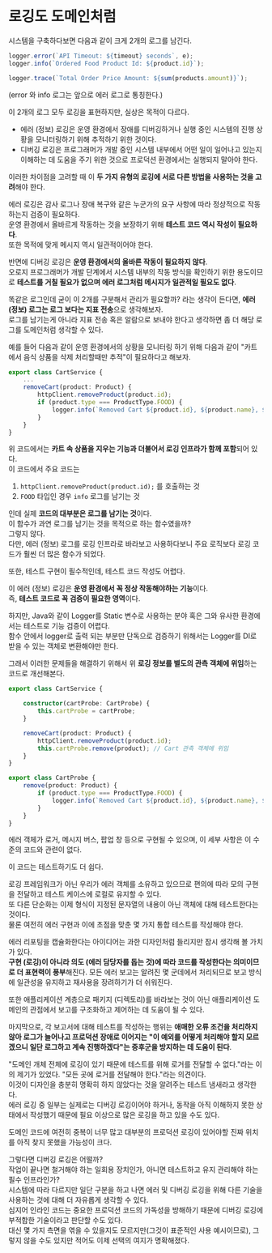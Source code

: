 # 로깅도 도메인처럼

시스템을 구축하다보면 다음과 같이 크게 2개의 로그를 남긴다.

```ts
logger.error(`API Timeout: ${timeout} seconds`, e);
logger.info(`Ordered Food Product Id: ${product.id}`);

logger.trace(`Total Order Price Amount: ${sum(products.amount)}`);
```

(error 와 info 로그는 앞으로 에러 로그로 통칭한다.)  
  
이 2개의 로그 모두 로깅을 표현하지만, 실상은 목적이 다르다. 

- 에러 (정보) 로깅은 운영 환경에서 장애를 디버깅하거나 실행 중인 시스템의 진행 상황을 모니터링하기 위해 추적하기 위한 것이다.
- 디버깅 로깅은 프로그래머가 개발 중인 시스템 내부에서 어떤 일이 일어나고 있는지 이해하는 데 도움을 주기 위한 것으로 프로덕션 환경에서는 실행되지 말아야 한다.

이러한 차이점을 고려할 때 이 **두 가지 유형의 로깅에 서로 다른 방법을 사용하는 것을 고려**해야 한다.  
  
에러 로깅은 감사 로그나 장애 복구와 같은 누군가의 요구 사항에 따라 정상적으로 작동하는지 검증이 필요하다.  
운영 환경에서 올바르게 작동하는 것을 보장하기 위해 **테스트 코드 역시 작성이 필요하다**.  
또한 목적에 맞게 메시지 역시 일관적이어야 한다.
  
반면에 디버깅 로깅은 **운영 환경에서의 올바른 작동이 필요하지 않다**.  
오로지 프로그래머가 개발 단계에서 시스템 내부의 작동 방식을 확인하기 위한 용도이므로 **테스트를 거칠 필요가 없으며 에러 로그처럼 메시지가 일관적일 필요도 없다**.  
  
똑같은 로그인데 굳이 이 2개를 구분해서 관리가 필요할까? 라는 생각이 든다면, **에러 (정보) 로그는 로그 보다는 지표 전송**으로 생각해보자.  
로그를 남기는게 아니라 지표 전송 혹은 알람으로 보내야 한다고 생각하면 좀 더 해당 로그를 도메인처럼 생각할 수 있다.   
  
예를 들어 다음과 같이 운영 환경에서의 상황을 모니터링 하기 위해 다음과 같이 "카트에서 음식 상품을 삭제 처리할때만 추적"이 필요하다고 해보자.

```ts
export class CartService {
    ...
    removeCart(product: Product) {
        httpClient.removeProduct(product.id);
        if (product.type === ProductType.FOOD) {
            logger.info(`Removed Cart ${product.id}, ${product.name}, ${product.price}`);
        }
    }
}
```

위 코드에서는 **카트 속 상품을 지우는 기능과 더불어서 로깅 인프라가 함께 포함**되어 있다.  
이 코드에서 주요 코드는

1) `httpClient.removeProduct(product.id);` 를 호출하는 것
2) `FOOD` 타입인 경우 `info` 로그를 남기는 것

인데 실제 **코드의 대부분은 로그를 남기는 것**이다.  
이 함수가 과연 로그를 남기는 것을 목적으로 하는 함수였을까?  
그렇지 않다.  
다만, 에러 (정보) 로그를 로깅 인프라로 바라보고 사용하다보니 주요 로직보다 로깅 코드가 훨씬 더 많은 함수가 되었다.  
  
또한, 테스트 구현이 필수적인데, 테스트 코드 작성도 어렵다.  
  
이 에러 (정보) 로깅은 **운영 환경에서 꼭 정상 작동해야하는 기능**이다.  
즉, **테스트 코드로 꼭 검증이 필요한 영역**이다.    
  
하지만, Java와 같이 Logger를 Static 변수로 사용하는 분야 혹은 그와 유사한 환경에서는 테스트로 기능 검증이 어렵다.  
함수 안에서 logger로 출력 되는 부분만 단독으로 검증하기 위해서는 Logger를 DI로 받을 수 있는 객체로 변환해야만 한다.   
  
그래서 이러한 문제들을 해결하기 위해서 위 **로깅 정보를 별도의 관측 객체에 위임**하는 코드로 개선해본다.

```ts
export class CartService {

    constructor(cartProbe: CartProbe) {
        this.cartProbe = cartProbe;
    }

    removeCart(product: Product) {
        httpClient.removeProduct(product.id);
        this.cartProbe.remove(product); // Cart 관측 객체에 위임
    }
}

export class CartProbe {
    remove(product: Product) {
        if (product.type === ProductType.FOOD) {
            logger.info(`Removed Cart ${product.id}, ${product.name}, ${product.price}`);
        }
    }
}
```

에러 객체가 로거, 메시지 버스, 팝업 창 등으로 구현될 수 있으며, 이 세부 사항은 이 수준의 코드와 관련이 없다.

이 코드는 테스트하기도 더 쉽다.  
  
로깅 프레임워크가 아닌 우리가 에러 객체를 소유하고 있으므로 편의에 따라 모의 구현을 전달하고 테스트 케이스에 로컬로 유지할 수 있다.  
또 다른 단순화는 이제 형식이 지정된 문자열의 내용이 아닌 객체에 대해 테스트한다는 것이다.  
물론 여전히 에러 구현과 이에 초점을 맞춘 몇 가지 통합 테스트를 작성해야 한다.


에러 리포팅을 캡슐화한다는 아이디어는 과한 디자인처럼 들리지만 잠시 생각해 볼 가치가 있다.  
**구현 (로깅)이 아니라 의도 (에러 담당자를 돕는 것)에 따라 코드를 작성한다는 의미이므로 더 표현력이 풍부**해진다. 
모든 에러 보고는 알려진 몇 군데에서 처리되므로 보고 방식에 일관성을 유지하고 재사용을 장려하기가 더 쉬워진다.    
  
또한 애플리케이션 계층으로 패키지 (디렉토리)를 바라보는 것이 아닌 애플리케이션 도메인의 관점에서 보고를 구조화하고 제어하는 데 도움이 될 수 있다.  
  
마지막으로, 각 보고서에 대해 테스트를 작성하는 행위는 **애매한 오류 조건을 처리하지 않아 로그가 늘어나고 프로덕션 장애로 이어지는 "이 예외를 어떻게 처리해야 할지 모르겠으니 일단 로그하고 계속 진행하겠다"는 증후군을 방지하는 데 도움이 된다**.

"도메인 개체 전체에 로깅이 있기 때문에 테스트를 위해 로거를 전달할 수 없다."라는 이의 제기가 있었다. 
"모든 곳에 로거를 전달해야 한다."라는 의견이다.  
이것이 디자인을 충분히 명확히 하지 않았다는 것을 알려주는 테스트 냄새라고 생각한다.  
에러 로깅 중 일부는 실제로는 디버깅 로깅이어야 하거나, 동작을 아직 이해하지 못한 상태에서 작성했기 때문에 필요 이상으로 많은 로깅을 하고 있을 수도 있다.  

도메인 코드에 여전히 중복이 너무 많고 대부분의 프로덕션 로깅이 있어야할 진짜 위치를 아직 찾지 못했을 가능성이 크다.

그렇다면 디버깅 로깅은 어떨까?  
작업이 끝나면 철거해야 하는 일회용 장치인가, 아니면 테스트하고 유지 관리해야 하는 필수 인프라인가?  
시스템에 따라 다르지만 일단 구분을 하고 나면 에러 및 디버깅 로깅을 위해 다른 기술을 사용하는 것에 대해 더 자유롭게 생각할 수 있다.    
심지어 인라인 코드는 중요한 프로덕션 코드의 가독성을 방해하기 때문에 디버깅 로깅에 부적합한 기술이라고 판단할 수도 있다.  
대신 몇 가지 측면을 엮을 수 있을지도 모르지만(그것이 표준적인 사용 예시이므로), 그렇지 않을 수도 있지만 적어도 이제 선택의 여지가 명확해졌다.

